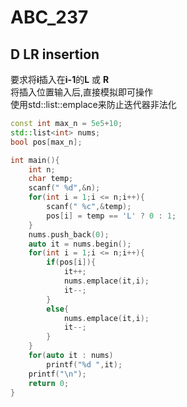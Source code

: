 # ABC_237

## D LR insertion
要求将**i**插入在**i-1**的**L** 或 **R**  
将插入位置输入后,直接模拟即可操作  
使用std::list::emplace来防止迭代器非法化  
```cpp
const int max_n = 5e5+10;
std::list<int> nums;
bool pos[max_n];

int main(){
    int n;
    char temp;
    scanf(" %d",&n);
    for(int i = 1;i <= n;i++){
        scanf(" %c",&temp);
        pos[i] = temp == 'L' ? 0 : 1;
    }
    nums.push_back(0);
    auto it = nums.begin();
    for(int i = 1;i <= n;i++){
        if(pos[i]){
            it++;
            nums.emplace(it,i);
            it--;
        }
        else{
            nums.emplace(it,i);
            it--;
        }
    }
    for(auto it : nums)
        printf("%d ",it);
    printf("\n");
    return 0;
}
```